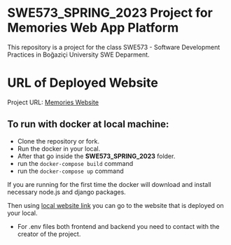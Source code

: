# SWE573_SPRING_2023 Project for Memories Web App Platform
This repository is a project for the class SWE573 - Software Development Practices in Boğaziçi University SWE Deparment.

# URL of Deployed Website
Project URL: [Memories Website](http://34.173.225.192:3000/)

## To run with docker at local machine:
* Clone the repository or fork.
* Run the docker in your local.
* After that go inside the **SWE573_SPRING_2023** folder.
* run the `docker-compose build` command
* run the `docker-compose up` command

If you are running for the first time the docker will download and install necessary node.js and django packages. 

Then using [local website link](http://localhost:3000/) you can go to the website that is deployed on your local.

* For .env files both frontend and backend you need to contact with the creator of the project. 
